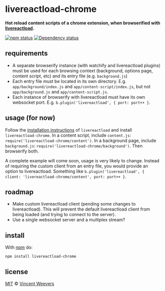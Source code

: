 # livereactload-chrome

**Hot reload content scripts of a chrome extension, when browserified with [livereactload](https://github.com/milankinen/livereactload).**

[![npm status](http://img.shields.io/npm/v/livereactload-chrome.svg?style=flat-square)](https://www.npmjs.org/package/livereactload-chrome) [![Dependency status](https://img.shields.io/david/vweevers/livereactload-chrome.svg?style=flat-square)](https://david-dm.org/vweevers/livereactload-chrome)

## requirements

- A separate browserify instance (with watchify and livereactload plugins) must be used for each browsing context (background, options page, content script, etc) and its entry file (e.g. `background.js`)
- Each entry file must be located in its own directory. E.g. `app/background/index.js` and `app/content-script/index.js`, but not `app/background.js` and `app/content-script.js`.
- Each instance of browserify with livereactload must have its own websocket port. E.g. `b.plugin('livereactload', { port: port++ }`.

## usage (for now)

Follow the [installation instructions](https://github.com/milankinen/livereactload#installation) of `livereactload` and install `livereactload-chrome`. In a content script, include `content.js`: `require('livereactload-chrome/content')`. In a background page, include `background.js`: `require('livereactload-chrome/background')`. Then browserify both.

A complete example will come soon, usage is very likely to change. Instead of requiring the custom client from an entry file, you would provide an option to livereactload. Something like `b.plugin('livereactload', { client: 'livereactload-chrome/content', port: port++ }`.

## roadmap

- Make custom livereactload client (pending some changes to livereactload). This will prevent the default livereactload client from being loaded (and trying to connect to the server).
- Use a single websocket server and a multiplex stream?

## install

With [npm](https://npmjs.org) do:

```
npm install livereactload-chrome
```

## license

[MIT](http://opensource.org/licenses/MIT) © [Vincent Weevers](http://vincentweevers.nl)
